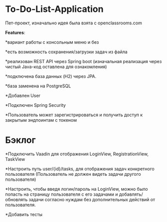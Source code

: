 # To-Do-List-Application
Пет-проект, изначально идея была взята с openclassrooms.com

**Features**: 

*вариант работы с консольным меню и без 

*есть возможность сохранения/загрузки задач из файла 

*реализован REST API через Spring boot (изначальная реализация через чистый Java-код оставлена для ознакомления)

*подключена база данных (H2) через JPA.

*база заменена на PostgreSQL

*Добавлен User

*Подключен Spring Security

*Пользователь может зарегистрироваться и получить доступ к закрытым эндпоинтам с токеном


# Бэклог

*Подключить Vaadin для отображения LoginView, RegistrationView, TaskView

*Настроить путь user/{id}/tasks, для отображения задач конкретного пользователя
(Пользователь не должен видеть задачи другого пользователя)

*Настроить, чтобы введя логин/пароль на LoginView, можно было попасть на страницу пользователя с его задачами и 
добавлять/обновлять задачи согласно нуждам без дополнительных действий от пользователя.

*Добавить тесты
